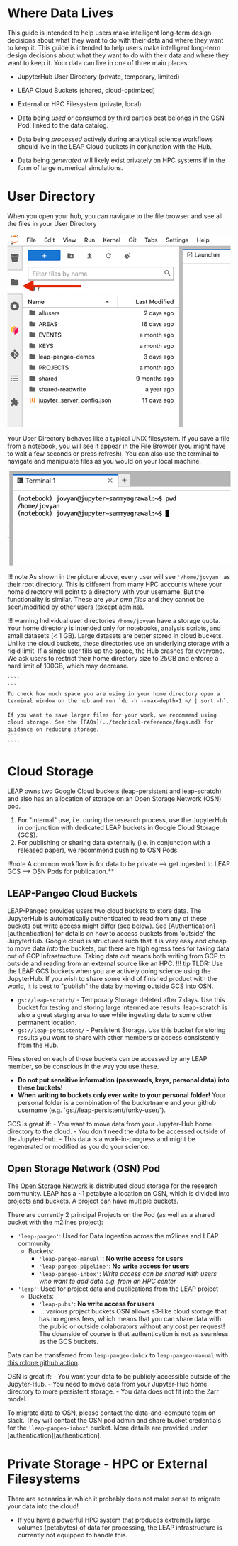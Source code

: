 # Where Data Lives

This guide is intended to help users make intelligent long-term design decisions about what they want to do with their data and where they want to keep it. This guide is intended to help users make intelligent long-term design decisions about what they want to do with their data and where they want to keep it. Your data can live in one of three main places:

- JupyterHub User Directory (private, temporary, limited)

- LEAP Cloud Buckets (shared, cloud-optimized)

- External or HPC Filesystem (private, local)

- Data being *used* or consumed by third parties best belongs in the OSN Pod, linked to the data catalog.

- Data being *processed* actively during analytical science workflows should live in the LEAP Cloud buckets in conjunction with the Hub.

- Data being *generated* will likely exist privately on HPC systems if in the form of large numerical simulations.

# User Directory

When you open your hub, you can navigate to the file browser and see all the files in your User Directory

![User Directories](../assets/user_directories.png)

Your User Directory behaves like a typical UNIX filesystem. If you save a file from a notebook, you will see it appear in the File Browser (you might have to wait a few seconds or press refresh). You can also use the terminal to navigate and manipulate files as you would on your local machine.

![Hub Terminal](../assets/hub_terminal.png)

!!! note
As shown in the picture above, every user will see `'/home/jovyan'` as their root directory. This
is different from many HPC accounts where your home directory will point to a directory with your username. But the functionality is similar. These are *your own files* and they cannot be seen/modified by other users (except admins).

!!! warning
Individual user directories `/home/jovyan` have a storage quota. Your home directory is intended only for notebooks, analysis scripts, and small datasets (< 1 GB). Large datasets are better stored in cloud buckets. Unlike the cloud buckets, these directories use an underlying storage with a rigid limit. If a single user fills up the space, the Hub crashes for everyone. We ask users to restrict their home directory size to 25GB and enforce a hard limit of 100GB, which may decrease.

`````
````
```
To check how much space you are using in your home directory open a terminal window on the hub and run `du -h --max-depth=1 ~/ | sort -h`.

If you want to save larger files for your work, we recommend using cloud storage. See the [FAQs](../technical-reference/faqs.md) for guidance on reducing storage.
```
````
`````

# Cloud Storage

LEAP owns two Google Cloud buckets (leap-persistent and leap-scratch) and also has an allocation of storage on an Open Storage Network (OSN) pod.

1. For "internal" use, i.e. during the research process, use the JupyterHub in conjunction with dedicated LEAP buckets in Google Cloud Storage (GCS).
1. For publishing or sharing data externally (i.e. in conjunction with a released paper), we recommend pushing to OSN Pods.

!!!note
A common workflow is for data to be private --> get ingested to LEAP GCS --> OSN Pods for publication.\*\*

## LEAP-Pangeo Cloud Buckets

LEAP-Pangeo provides users two cloud buckets to store data. The JupyterHub is automatically authenticated to read from any of these buckets but write access might differ (see below). See [Authentication][authentication] for details on how to access buckets from 'outside' the JupyterHub.
Google cloud is structured such that it is very easy and cheap to move data *into* the buckets, but there are high egress fees for taking data out of GCP Infrastructure. Taking data out means both writing from GCP to outside and reading from an external source like an HPC.
!!! tip
TLDR: Use the LEAP GCS buckets when you are actively doing science using the JupyterHub. If you wish to share some kind of finished product with the world, it is best to "publish" the data by moving outside GCS into OSN.

- `gs://leap-scratch/` - Temporary Storage deleted after 7 days. Use this bucket for testing and storing large intermediate results. leap-scratch is also a great staging area to use while ingesting data to some other permanent location.
- `gs://leap-persistent/` - Persistent Storage. Use this bucket for storing results you want to share with other members or access consistently from the Hub.

Files stored on each of those buckets can be accessed by any LEAP member, so be conscious in the way you use these.

- **Do not put sensitive information (passwords, keys, personal data) into these buckets!**
- **When writing to buckets only ever write to your personal folder!** Your personal folder is a combination of the bucketname and your github username (e.g. \`gs://leap-persistent/funky-user/').

GCS is great if:
\- You want to move data from your Jupyter-Hub home directory to the cloud.
\- You don't need the data to be accessed outside of the Jupyter-Hub.
\- This data is a work-in-progress and might be regenerated or modified as you do your science.

## Open Storage Network (OSN) Pod

The [Open Storage Network](https://www.openstoragenetwork.org/) is distributed cloud storage for the research community. LEAP has a ~1 petabyte allocation on OSN, which is divided into projects and buckets. A project can have multiple buckets.

There are currently 2 principal Projects on the Pod (as well as a shared bucket with the m2lines project):

- `'leap-pangeo'`: Used for Data Ingestion across the m2lines and LEAP community
  - Buckets:
    - `'leap-pangeo-manual'`: **No write access for users**
    - `'leap-pangeo-pipeline'`: **No write access for users**
    - `'leap-pangeo-inbox'`: *Write access can be shared with users who want to add data e.g. from an HPC center*
- `'leap'`: Used for project data and publications from the LEAP project
  - Buckets:
    - `'leap-pubs'`: **No write access for users**
    - ... various project buckets
      OSN allows s3-like cloud storage that has no egress fees, which means that you can share data with the public or outside colaborators without any cost per request! The downside of course is that authentication is not as seamless as the GCS buckets.

Data can be transferred from `leap-pangeo-inbox` to `leap-pangeo-manual` with [this rclone github action](https://github.com/leap-stc/data-management/actions/runs/11167922927/workflow).

OSN is great if:
\- You want your data to be publicly accessible outside of the Jupyter-Hub.
\- You need to move data from your Jupyter-Hub home directory to more persistent storage.
\- You data does not fit into the Zarr model.

To migrate data to OSN, please contact the data-and-compute team on slack. They will contact the OSN pod admin and share bucket credentials for the `'leap-pangeo-inbox'` bucket. More details are provided under [authentication][authentication].

# Private Storage - HPC or External Filesystems

There are scenarios in which it probably does not make sense to migrate your data into the cloud!

- If you have a powerful HPC system that produces extremely large volumes (petabytes) of data for processing, the LEAP infrastructure is currently not equipped to handle this.
